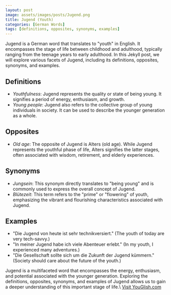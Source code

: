```yaml
---
layout: post
image: assets/images/posts/Jugend.png
title: Jugend (Youth)
categories: [German Words]
tags: [definitions, opposites, synonyms, examples]
---
```


Jugend is a German word that translates to "youth" in English. It encompasses the stage of life between childhood and adulthood, typically ranging from the teenage years to early adulthood. In this Jekyll post, we will explore various facets of Jugend, including its definitions, opposites, synonyms, and examples.

## Definitions
- *Youthfulness*: Jugend represents the quality or state of being young. It signifies a period of energy, enthusiasm, and growth.
- *Young people*: Jugend also refers to the collective group of young individuals in society. It can be used to describe the younger generation as a whole.

## Opposites
- *Old age*: The opposite of Jugend is Alters (old age). While Jugend represents the youthful phase of life, Alters signifies the latter stages, often associated with wisdom, retirement, and elderly experiences.

## Synonyms
- *Jungsein*: This synonym directly translates to "being young" and is commonly used to express the overall concept of Jugend.
- *Blütezeit*: This term refers to the "prime" or "flowering" of youth, emphasizing the vibrant and flourishing characteristics associated with Jugend.

## Examples
- "Die Jugend von heute ist sehr technikversiert." (The youth of today are very tech-savvy.)
- "In meiner Jugend habe ich viele Abenteuer erlebt." (In my youth, I experienced many adventures.)
- "Die Gesellschaft sollte sich um die Zukunft der Jugend kümmern." (Society should care about the future of the youth.)

Jugend is a multifaceted word that encompasses the energy, enthusiasm, and potential associated with the younger generation. Exploring the definitions, opposites, synonyms, and examples of Jugend allows us to gain a deeper understanding of this important stage of life.\ <a id="yg-widget-0" class="youglish-widget" data-query="Jugend" data-lang="german" data-components="8412" data-auto-start="0" data-bkg-color="theme_light" data-title="How%20to%20pronounce%20Jugend%20in%20German"  rel="nofollow" href="https://youglish.com">Visit YouGlish.com</a><script async src="https://youglish.com/public/emb/widget.js" charset="utf-8"></script>